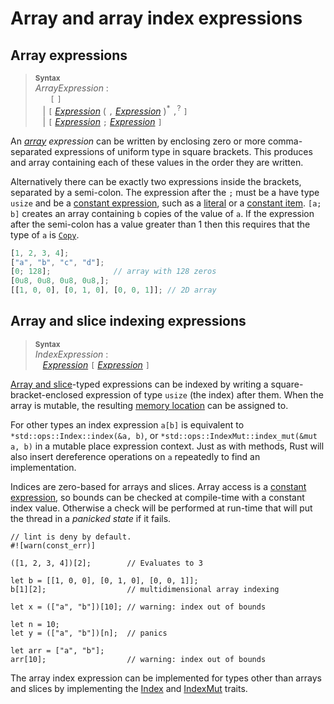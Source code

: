 # Array and array index expressions

## Array expressions

> **<sup>Syntax</sup>**\
> _ArrayExpression_ :\
> &nbsp;&nbsp; &nbsp;&nbsp; `[`  `]`\
> &nbsp;&nbsp; | `[` [_Expression_] ( `,` [_Expression_] )<sup>\*</sup> `,`<sup>?</sup> `]`\
> &nbsp;&nbsp; | `[` [_Expression_] `;` [_Expression_] `]`

An _[array](types.html#array-and-slice-types) expression_ can be written by
enclosing zero or more comma-separated expressions of uniform type in square
brackets. This produces and array containing each of these values in the
order they are written.

Alternatively there can be exactly two expressions inside the brackets,
separated by a semi-colon. The expression after the `;` must be a have type
`usize` and be a [constant expression](expressions.html#constant-expressions),
such as a [literal](tokens.html#literals) or a [constant
item](items/constant-items.html). `[a; b]` creates an array containing `b`
copies of the value of `a`. If the expression after the semi-colon has a value
greater than 1 then this requires that the type of `a` is
[`Copy`](special-types-and-traits.html#copy).

```rust
[1, 2, 3, 4];
["a", "b", "c", "d"];
[0; 128];              // array with 128 zeros
[0u8, 0u8, 0u8, 0u8,];
[[1, 0, 0], [0, 1, 0], [0, 0, 1]]; // 2D array
```

## Array and slice indexing expressions

> **<sup>Syntax</sup>**\
> _IndexExpression_ :\
> &nbsp;&nbsp; [_Expression_] `[` [_Expression_] `]`

[Array and slice](types.html#array-and-slice-types)-typed expressions can be
indexed by writing a square-bracket-enclosed expression of type `usize` (the
index) after them. When the array is mutable, the resulting [memory location]
can be assigned to.

For other types an index expression `a[b]` is equivalent to
`*std::ops::Index::index(&a, b)`, or
`*std::ops::IndexMut::index_mut(&mut a, b)` in a mutable place expression
context. Just as with methods, Rust will also insert dereference operations on
`a` repeatedly to find an implementation.

Indices are zero-based for arrays and slices. Array access is a [constant
expression], so bounds can be checked at compile-time with a constant index
value. Otherwise a check will be performed at run-time that will put the thread
in a _panicked state_ if it fails.

```rust,should_panic
// lint is deny by default.
#![warn(const_err)]

([1, 2, 3, 4])[2];        // Evaluates to 3

let b = [[1, 0, 0], [0, 1, 0], [0, 0, 1]];
b[1][2];                  // multidimensional array indexing

let x = (["a", "b"])[10]; // warning: index out of bounds

let n = 10;
let y = (["a", "b"])[n];  // panics

let arr = ["a", "b"];
arr[10];                  // warning: index out of bounds
```

The array index expression can be implemented for types other than arrays and slices
by implementing the [Index] and [IndexMut] traits.

[_Expression_]: expressions.html
[memory location]: expressions.html#place-expressions-and-value-expressions
[Index]: ../std/ops/trait.Index.html
[IndexMut]: ../std/ops/trait.IndexMut.html
[constant expression]: expressions.html#constant-expressions
